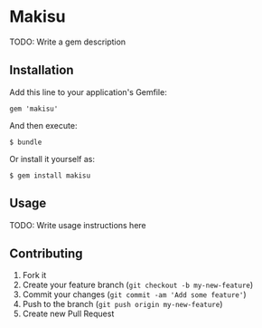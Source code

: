 # Makisu

TODO: Write a gem description

## Installation

Add this line to your application's Gemfile:

    gem 'makisu'

And then execute:

    $ bundle

Or install it yourself as:

    $ gem install makisu

## Usage

TODO: Write usage instructions here

## Contributing

1. Fork it
2. Create your feature branch (`git checkout -b my-new-feature`)
3. Commit your changes (`git commit -am 'Add some feature'`)
4. Push to the branch (`git push origin my-new-feature`)
5. Create new Pull Request
